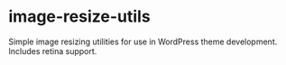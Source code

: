 # image-resize-utils
Simple image resizing utilities for use in WordPress theme development. Includes retina support.
